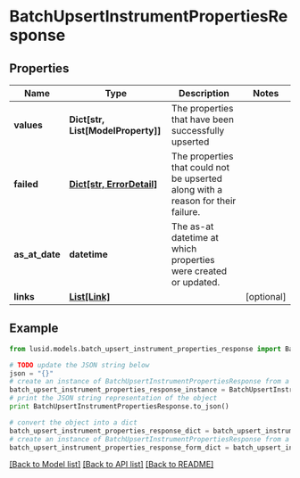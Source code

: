 # BatchUpsertInstrumentPropertiesResponse


## Properties
Name | Type | Description | Notes
------------ | ------------- | ------------- | -------------
**values** | **Dict[str, List[ModelProperty]]** | The properties that have been successfully upserted | 
**failed** | [**Dict[str, ErrorDetail]**](ErrorDetail.md) | The properties that could not be upserted along with a reason for their failure. | 
**as_at_date** | **datetime** | The as-at datetime at which properties were created or updated. | 
**links** | [**List[Link]**](Link.md) |  | [optional] 

## Example

```python
from lusid.models.batch_upsert_instrument_properties_response import BatchUpsertInstrumentPropertiesResponse

# TODO update the JSON string below
json = "{}"
# create an instance of BatchUpsertInstrumentPropertiesResponse from a JSON string
batch_upsert_instrument_properties_response_instance = BatchUpsertInstrumentPropertiesResponse.from_json(json)
# print the JSON string representation of the object
print BatchUpsertInstrumentPropertiesResponse.to_json()

# convert the object into a dict
batch_upsert_instrument_properties_response_dict = batch_upsert_instrument_properties_response_instance.to_dict()
# create an instance of BatchUpsertInstrumentPropertiesResponse from a dict
batch_upsert_instrument_properties_response_form_dict = batch_upsert_instrument_properties_response.from_dict(batch_upsert_instrument_properties_response_dict)
```
[[Back to Model list]](../README.md#documentation-for-models) [[Back to API list]](../README.md#documentation-for-api-endpoints) [[Back to README]](../README.md)


